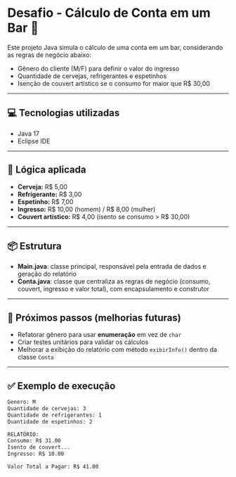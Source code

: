 # Desafio - Cálculo de Conta em um Bar 🍻

Este projeto Java simula o cálculo de uma conta em um bar, considerando as regras de negócio abaixo:

- Gênero do cliente (M/F) para definir o valor do ingresso  
- Quantidade de cervejas, refrigerantes e espetinhos  
- Isenção de couvert artístico se o consumo for maior que R$ 30,00  

---

## 💻 Tecnologias utilizadas
- Java 17  
- Eclipse IDE  

---

## 📄 Lógica aplicada
- **Cerveja:** R$ 5,00  
- **Refrigerante:** R$ 3,00  
- **Espetinho:** R$ 7,00  
- **Ingresso:** R$ 10,00 (homem) / R$ 8,00 (mulher)  
- **Couvert artístico:** R$ 4,00 (isento se consumo > R$ 30,00)  

---

## 📦 Estrutura
- **Main.java**: classe principal, responsável pela entrada de dados e geração do relatório  
- **Conta.java**: classe que centraliza as regras de negócio (consumo, couvert, ingresso e valor total), com encapsulamento e construtor  

---

## 📌 Próximos passos (melhorias futuras)
- Refatorar gênero para usar **enumeração** em vez de `char`  
- Criar testes unitários para validar os cálculos  
- Melhorar a exibição do relatório com método `exibirInfo()` dentro da classe `Conta`  

---


## ✅ Exemplo de execução

```bash
Genero: M
Quantidade de cervejas: 3
Quantidade de refrigerantes: 1
Quantidade de espetinhos: 2

RELATÓRIO:
Consumo: R$ 31.00
Isento de couvert...
Ingresso: R$ 10.00

Valor Total a Pagar: R$ 41.00


